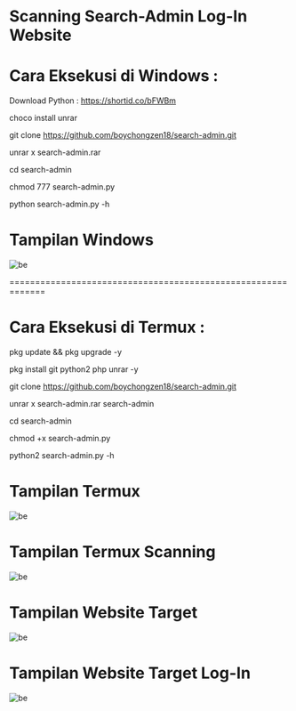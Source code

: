 # Scanning Search-Admin Log-In Website

# Cara Eksekusi di Windows :

Download Python : https://shortid.co/bFWBm

choco install unrar

git clone https://github.com/boychongzen18/search-admin.git

unrar x search-admin.rar

cd search-admin

chmod 777 search-admin.py

python search-admin.py -h

# Tampilan Windows
![be](https://raw.githubusercontent.com/boychongzen18/search-admin/master/win.png)

=============================================================
# Cara Eksekusi di Termux :

pkg update && pkg upgrade -y

pkg install git python2 php unrar -y

git clone https://github.com/boychongzen18/search-admin.git

unrar x search-admin.rar search-admin

cd search-admin

chmod +x search-admin.py

python2 search-admin.py -h

# Tampilan Termux
![be](https://raw.githubusercontent.com/boychongzen18/search-admin/master/termux-tampilan.jpg)
# Tampilan Termux Scanning
![be](https://raw.githubusercontent.com/boychongzen18/search-admin/master/termux-scanning.jpg)
# Tampilan Website Target
![be](https://raw.githubusercontent.com/boychongzen18/search-admin/master/taget.jpg)
# Tampilan Website Target Log-In
![be](https://raw.githubusercontent.com/boychongzen18/search-admin/master/log-in.jpg)



